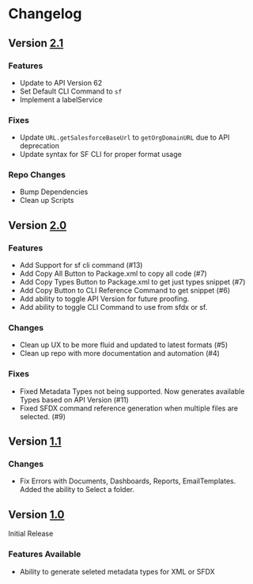 # Changelog

## Version [2.1](https://github.com/chiefpansancolt/package-builder/releases/tag/2.1)

### Features

- Update to API Version 62
- Set Default CLI Command to `sf`
- Implement a labelService

### Fixes

- Update `URL.getSalesforceBaseUrl` to `getOrgDomainURL` due to API deprecation
- Update syntax for SF CLI for proper format usage

### Repo Changes

- Bump Dependencies
- Clean up Scripts

## Version [2.0](https://github.com/chiefpansancolt/package-builder/releases/tag/2.0)

### Features

- Add Support for sf cli command (#13)
- Add Copy All Button to Package.xml to copy all code (#7)
- Add Copy Types Button to Package.xml to get just types snippet (#7)
- Add Copy Button to CLI Reference Command to get snippet (#6)
- Add ability to toggle API Version for future proofing.
- Add ability to toggle CLI Command to use from sfdx or sf.

### Changes

- Clean up UX to be more fluid and updated to latest formats (#5)
- Clean up repo with more documentation and automation (#4)

### Fixes

- Fixed Metadata Types not being supported. Now generates available Types based on API Version (#11)
- Fixed SFDX command reference generation when multiple files are selected. (#9)

## Version [1.1](https://github.com/chiefpansancolt/package-builder/releases/tag/1.1)

### Changes

- Fix Errors with Documents, Dashboards, Reports, EmailTemplates. Added the ability to Select a folder.

## Version [1.0](https://github.com/chiefpansancolt/package-builder/releases/tag/1.0)

Initial Release

### Features Available

- Ability to generate seleted metadata types for XML or SFDX
